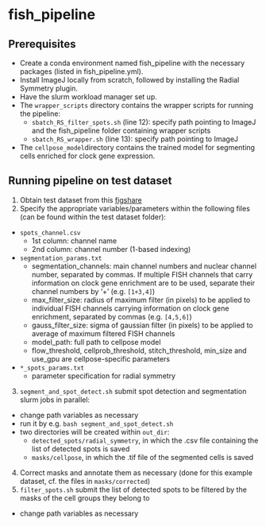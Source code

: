 # fish_pipeline
## Prerequisites
- Create a conda environment named fish_pipeline with the necessary packages (listed in fish_pipeline.yml).
- Install ImageJ locally from scratch, followed by installing the Radial Symmetry plugin.
- Have the slurm workload manager set up.
- The `wrapper_scripts` directory contains the wrapper scripts for running the pipeline:
   * `sbatch_RS_filter_spots.sh` (line 12): specify path pointing to ImageJ and the fish_pipeline folder containing wrapper scripts
   *  `sbatch_RS_wrapper.sh` (line 13): specify path pointing to ImageJ
- The `cellpose_model`directory contains the trained model for segmenting cells enriched for clock gene expression.  

## Running pipeline on test dataset
1. Obtain test dataset from this [figshare](https://figshare.com)
2. Specify the appropriate variables/parameters within the following files (can be found within the test dataset folder):
  -	`spots_channel.csv`
    * 1st column: channel name
    * 2nd column: channel number (1-based indexing)
  - `segmentation_params.txt`
    * segmentation_channels: main channel numbers and nuclear channel number, separated by commas. If multiple FISH channels that carry information on clock gene enrichment are to be used, separate their channel numbers by ‘+’ (e.g. `[1+3,4]`)
    * max_filter_size: radius of maximum filter (in pixels) to be applied to individual FISH channels carrying information on clock gene enrichment, separated by commas (e.g. `[4,5,6]`) 
    * gauss_filter_size: sigma of gaussian filter (in pixels) to be applied to average of maximum filtered FISH channels
    * model_path: full path to cellpose model
    * flow_threshold, cellprob_threshold, stitch_threshold, min_size and use_gpu are cellpose-specific parameters
  -	`*_spots_params.txt`
    * parameter specification for radial symmetry
3. `segment_and_spot_detect.sh` submit spot detection and segmentation slurm jobs in parallel:
  - change path variables as necessary
  - run it by e.g. `bash segment_and_spot_detect.sh`
  - two directories will be created within `out_dir`:
    * `detected_spots/radial_symmetry`, in which the .csv file containing the list of detected spots is saved
    * `masks/cellpose`, in which the .tif file of the segmented cells is saved
4. Correct masks and annotate them as necessary (done for this example dataset, cf. the files in `masks/corrected`)
5. `filter_spots.sh` submit the list of detected spots to be filtered by the masks of the cell groups they belong to
  - change path variables as necessary

